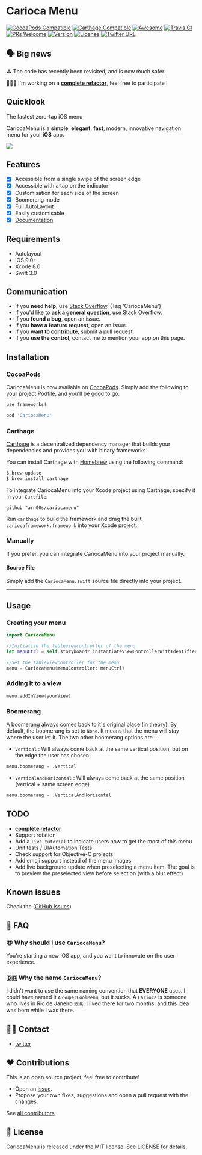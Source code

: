 # Carioca Menu

[![CocoaPods Compatible](https://img.shields.io/cocoapods/v/CariocaMenu.svg)](https://img.shields.io/cocoapods/v/CariocaMenu.svg)
[![Carthage Compatible](https://img.shields.io/badge/Carthage-compatible-4BC51D.svg?style=flat)](https://github.com/Carthage/Carthage)
[![Awesome](https://cdn.rawgit.com/sindresorhus/awesome/d7305f38d29fed78fa85652e3a63e154dd8e8829/media/badge.svg)](https://github.com/sindresorhus/awesome)
[![Travis CI](https://img.shields.io/travis/arn00s/cariocamenu.svg)](https://img.shields.io/travis/arn00s/cariocamenu.svg)
[![PRs Welcome](https://img.shields.io/badge/PRs-welcome-brightgreen.svg)](http://makeapullrequest.com)
[![Version](https://img.shields.io/cocoapods/v/Hero.svg?style=flat)](http://cocoapods.org/pods/Hero)
[![License](https://img.shields.io/cocoapods/l/Hero.svg?style=flat)](https://github.com/arn00s/cariocamenu/blob/master/LICENSE?raw=true)
[![Twitter URL](https://img.shields.io/twitter/url/https/github.com/arn00s/cariocamenu.svg?style=social)](https://twitter.com/intent/tweet?text=This%20menu%20is%20awesome:&url=https%3A%2F%2Fgithub.com%2Farn00s%2Fcariocamenu)

## 🗣 Big news

⚠️ The code has recently been revisited, and is now much safer.

👨🏼‍💻 I'm working on a [**complete refactor**](https://github.com/arn00s/cariocamenu/tree/develop), feel free to participate !

## Quicklook

The fastest zero-tap iOS menu

CariocaMenu is a **simple**, **elegant**, **fast**, modern, innovative navigation menu for your **iOS** app.

![](https://raw.githubusercontent.com/arn00s/cariocamenu/master/cariocamenu.gif)

## Features

- [x] Accessible from a single swipe of the screen edge
- [x] Accessible with a tap on the indicator
- [x] Customisation for each side of the screen
- [x] Boomerang mode
- [x] Full AutoLayout
- [x] Easily customisable
- [x] [Documentation](http://arn00s.github.io/cariocamenu/)

## Requirements

- Autolayout
- iOS 9.0+
- Xcode 8.0
- Swift 3.0

## Communication

- If you **need help**, use [Stack Overflow](http://stackoverflow.com/questions/tagged/CariocaMenu). (Tag 'CariocaMenu')
- If you'd like to **ask a general question**, use [Stack Overflow](http://stackoverflow.com/questions/tagged/CariocaMenu).
- If you **found a bug**, open an issue.
- If you **have a feature request**, open an issue.
- If you **want to contribute**, submit a pull request.
- If you **use the control**, contact me to mention your app on this page.

## Installation

### CocoaPods
CariocaMenu is now available on [CocoaPods](http://cocoapods.org).
Simply add the following to your project Podfile, and you'll be good to go.

```ruby
use_frameworks!

pod 'CariocaMenu'
```

### Carthage

[Carthage](https://github.com/Carthage/Carthage) is a decentralized dependency manager that builds your dependencies and provides you with binary frameworks.

You can install Carthage with [Homebrew](http://brew.sh/) using the following command:

```bash
$ brew update
$ brew install carthage
```

To integrate CariocaMenu into your Xcode project using Carthage, specify it in your `Cartfile`:

```ogdl
github "arn00s/cariocamenu"
```

Run `carthage` to build the framework and drag the built `cariocaframework.framework` into your Xcode project.

### Manually

If you prefer, you can integrate CariocaMenu into your project manually.

#### Source File

Simply add the `CariocaMenu.swift` source file directly into your project.

---

## Usage

### Creating your menu

```swift
import CariocaMenu

//Initialise the tableviewcontroller of the menu
let menuCtrl = self.storyboard?.instantiateViewControllerWithIdentifier("MyMenu") as! MyMenuContentController

//Set the tableviewcontroller for the menu
menu = CariocaMenu(menuController: menuCtrl)

```

### Adding it to a view

```swift
menu.addInView(yourView)
```

### Boomerang

A boomerang always comes back to it's original place (in theory).
By default, the boomerang is set to `None`. It means that the menu will stay where the user let it.
The two other boomerang options are :

- `Vertical` : Will always come back at the same vertical position, but on the edge the user has chosen.
```swift
menu.boomerang = .Vertical
```

- `VerticalAndHorizontal` : Will always come back at the same position (vertical + same screen edge)
```swift
menu.boomerang = .VerticalAndHorizontal
```

## TODO

- [**complete refactor**](https://github.com/arn00s/cariocamenu_refactor/tree/develop)
- Support rotation
- Add a `live tutorial` to indicate users how to get the most of this menu
- Unit tests / UIAutomation Tests
- Check support for Objective-C projects
- Add emoji support instead of the menu images
- Add live background update when preselecting a menu item. The goal is to preview the preselected view before selection (with a blur effect)

## Known issues

Check the ([GitHub issues](https://github.com/arn00s/CariocaMenu/issues))

## 🤔 FAQ

### 😍 Why should I use `CariocaMenu`?

You're starting a new iOS app, and you want to innovate on the user experience.

### 🇧🇷 Why the name `CariocaMenu`?

I didn't want to use the same naming convention that **EVERYONE** uses. I could have named it `ASSuperCoolMenu`, but it sucks.
A `Carioca` is someone who lives in Rio de Janeiro 🇧🇷. I lived there for two months, and this idea was born while I was there.

## 🤙🏼 Contact

- [twitter](https://twitter.com/mmommommomo)

## ❤️ Contributions
This is an open source project, feel free to contribute!
- Open an [issue](https://github.com/arn00s/cariocamenu/issues/new).
- Propose your own fixes, suggestions and open a pull request with the changes.

See [all contributors](https://github.com/arn00s/cariocamenu/graphs/contributors)

## 📝 License

CariocaMenu is released under the MIT license. See LICENSE for details.
